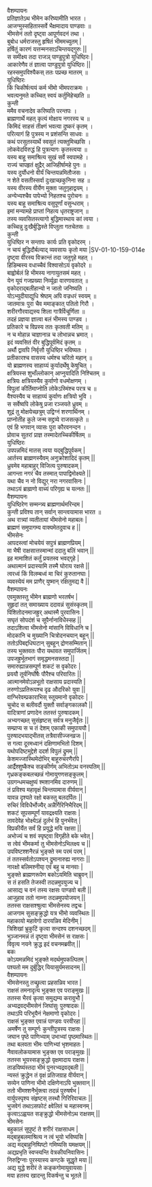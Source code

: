 वैशम्पायनः   
प्रतिज्ञातेऽथ भीमेन करिष्यामीति  भारत ।  
आजग्मुस्सहितास्सर्वे भैक्षमादाय पाण्डवाः ॥  
भीमसेनं ततो दृष्ट्वा आपूर्णवदनं तथा ।  
बुबोध धर्मराजस्तु हृषितं भीममच्युतम् |  
हर्षितुं कारणं यत्तन्मनसाऽचिन्तयद्गुरुः ||  
स समीक्ष्य तदा राजञ् पाण्डुपुत्रो युधिष्ठिरः |  
आकारेणैव तं ज्ञात्वा पाण्डुपुत्रो युधिष्ठिरः ||  
रहस्समुपविश्यैकस् ततः पप्रच्छ मातरम् ॥  
युधिष्ठिरः  
किं चिकीर्षत्ययं कर्म भीमो भीमपराक्रमः ।  
भवत्यनुमते कच्चित् स्वयं कर्तुमिहेच्छति ॥  
कुन्ती  
ममैव वचनादेव करिष्यति परन्तपः ।  
ब्राह्मणार्थे महत् कृत्यं मोक्षाय नगरस्य च ॥  
किमिदं साहसं तीक्ष्णं भवत्या दुष्करं कृतम् ।  
परित्यागं हि पुत्रस्य न प्रशंसन्ति साधवः ॥  
कथं परसुतस्यार्थे स्वसुतं त्यक्तुमिच्छसि ।  
लोकवेदविरुद्धं हि पुत्रत्यागः कृतस्त्वया ॥  
यस्य बाहू समाश्रित्य सुखं सर्वे स्वपामहे ।  
राज्यं चापहृतं क्षुद्रैर् आजिहीर्षामहे पुनः ॥  
यस्य दुर्योधनो वीर्यं चिन्तयन्नमितौजसः ।  
न शेते वसतीस्सर्वा दुःखाच्छकुनिना सह ॥  
यस्य वीरस्य वीर्येण मुक्ता जतुगृहाद्वयम् ।  
अन्येभ्यश्चैव पापेभ्यो निहतश्च पुरोचनः ॥  
यस्य बाहू समाश्रित्य वसुपूर्णां वसुन्धराम् ।  
इमां मन्यामहे प्राप्तां निहत्य धृतराष्ट्रजान् ॥  
तस्य व्यवसितस्त्यागो बुद्धिमास्थाय कां त्वया ।  
कच्चिन्नु दुःखैर्बुद्धिस्ते विप्लुता गतचेतसः ॥  
कुन्ती  
युधिष्ठिर न सन्तापः कार्यः प्रति वृकोदरम् ।  
न चायं बुद्धिदौर्बल्याद् व्यवसायः कृतो मया |SV-01-10-159-014e  
दृष्ट्वा वीरस्य विक्रान्तं तदा जतुगृहे महत् ।  
हिडिम्बस्य वधाच्चैवं विश्वासोऽयं वृकोदरे ॥  
बाह्वोर्बलं हि भीमस्य नागायुतसमं महत् ।  
येन यूयं गजप्रख्या निर्व्यूढा वारणावतात् ॥  
वृकोदराद्बलीहान्यो न जातो जनिष्यति ।  
योऽभ्युदीयाद्युधि श्रेष्ठम् अपि वज्रधरं स्वयम् ॥  
जातमात्रः पुरा चैव ममाङ्कात् पतितो गिरौ ।  
शरीरगौरवाद्यस्य शिला गात्रैर्विचूर्णिता ॥  
तदहं प्रज्ञया ज्ञात्वा बलं भीमस्य पाण्डव ।  
प्रतिकारे च विप्रस्य ततः कृतवती मतिम् ॥  
न च मोहान्न चाज्ञानान्न च लोभान्नच भ्रमात् ।  
इदं व्यवसितं वीर बुद्धिपूर्वमिदं कृतम् ॥  
अर्थौ द्वावपि निर्वृत्तौ युधिष्ठिर भविष्यतः ।  
प्रतीकारश्च वासस्य धर्मश्च चरितो महान् ॥  
यो ब्राह्मणस्य साहाय्यं कुर्यादर्थेषु केषुचित् ।  
क्षत्रियस्स शुभाँल्लोकान् आप्नुयादिति निश्चितम् ॥  
क्षत्रियः क्षत्रियस्यैव कुर्वाणो वधमोक्षणम् ।  
विपुलां कीर्तिमाप्नोति लोकेऽस्मिंश्च परत्र च ॥  
वैश्यस्यैव च साहाय्यं कुर्वाणः क्षत्रियो भुवि ।  
स सर्वेष्वपि लोकेषु प्रजा रञ्जयते ध्रुवम् ॥  
शूद्रं तु मोक्षयेच्छत्रुम् उद्विग्नं शरणार्थिनम् ।  
प्राप्नोतीह कुले जन्म सद्द्रव्ये राजसत्कृते ॥  
एवं हि भगवान् व्यासः पुरा कौरवनन्दन ।  
प्रोवाच सुतरां प्राज्ञ तस्मादेतच्चिकीर्षितम् ॥   
युधिष्ठिरः  
उपपन्नमिदं मातस् त्वया यद्बुद्धिपूर्वकम् |  
आर्तस्य ब्राह्मणस्यैवम् अनुक्रोशादिदं कृतम् ||  
ध्रुवमेव महाबाहुर् विजित्य पुरुषादकम् |  
आगन्ता नगरं चैव तस्मात् पापाद्विमोक्ष्यते ||  
यथा चैव न नो विद्युर् नरा नगरवासिनः |  
तथाऽयं ब्राह्मणो वाच्यं परिगृह्य च यत्नतः ||  
वैशम्पायनः   
युधिष्ठिरेण सम्मन्त्र्य ब्राह्मणार्थमरिन्दम |  
कुन्ती प्रविश्य तान् सर्वान् सान्त्वयामास भारत ॥  
अथ रात्र्यां व्यतीतायां भीमसेनो महाबलः |  
ब्राह्मणं समुपागम्य वाक्यमेतदुवाच ह ||  
भीमसेनः  
आपदस्त्वां मोचयेयं सपुत्रं ब्राह्मणप्रियम् |  
मा भैषी राक्षसात्तस्मान्मां ददातु बलिं भवान् ||  
इह मामाशितं कर्तुं प्रयतस्व भवद्गृहे |  
अथात्मानं प्रदास्यामि तस्मै घोराय रक्षसे ||  
त्वरध्वं किं विलम्बध्वं मा चिरं कुरुतानघाः |  
व्यवस्येयं मम प्राणैर् युष्मान् रक्षितुमद्य वै ||  
वैशम्पायनः  
एवमुक्तस्तु भीमेन ब्राह्मणो भरतर्षभ |  
सुहृदां तत् समाख्याय ददावन्नं सुसंस्कृतम् ||  
पिशितोदनमाजह्रुर् अथास्मै पुरवासिनः |  
सघृतं सोपदंशं च सूपैर्नानाविधैस्सह ||  
तदाऽशित्वा भीमसेनो मांसानि विविधानि च |  
मोदकानि च मुख्यानि चित्रोदनचयान् बहून् ||  
ततोऽपिबद्दधिघटान् सुबहून् द्रोणसम्मितान् ||  
तस्य भुक्तवतः पौरा यथावत समुपार्जितम् |  
उपजह्रुर्भूतभागं समृद्धमनसस्तदा ||  
समारुह्यान्नसम्पूर्ण शकटं स वृकोदरः |  
प्रययौ तूर्यनिर्घोषैः पौरैश्च परिवारितः ||  
आत्मानमेवोऽन्नभूतो राक्षसाय प्रदास्यति |  
तरुणोऽप्रतिरूपश्च दृढ औदरिको युवा ||  
वाग्भिरेवम्प्रकाराभिस् स्तूयमानो वृकोदरः |  
चुचोद स बलीवर्दौ युक्तौ सर्वाङ्गकालकौ ||  
वादित्राणां प्रणादेन ततस्तं पुरुषादकम् |  
अभ्यगच्छत् सुसंहृष्टस् सर्वत्र मनुजैर्वृतः ||  
सम्प्राप्य स च तं देशम् एकाकी समुपाययौ |  
पुरुषादभयाद्भीतस् तत्रैवासीज्जनव्रजः ||  
स गत्वा दूरमध्वानं दक्षिणामभितो दिशम् |  
यथोपदिष्टमुद्देशे ददर्श विपुलं द्रुमम् ||  
केशमज्जास्थिमेदोभिर् बाहूरुचरणैरपि |  
आर्द्रैश्शुष्कैश्च सङ्कीर्णम् अभितोऽथ वनस्पतिम् ||  
गृध्रकङ्कबलच्छन्नं गोमायुगणसङ्कुलम् |  
उग्रगन्धमचक्षुष्यं श्मशानमिव दारुणम् ||  
तं प्रविश्य महावृक्षं चिन्तयामास वीर्यवान् |  
यावन्न दृश्यते रक्षो बकस्तु बलदर्पितः ||  
रुचिरं विविधैर्भोज्यैर् अन्नैर्गिरिनिभैरिदम् ||  
शकटं सूपसम्पूर्णं यावद्रक्ष्यति राक्षसः |  
तावदेवेह भोक्ष्येऽहं दुर्लभं हि पुनर्भवेत् |  
विप्रकीर्येत सर्वं हि प्रयुद्धे मयि रक्षसा ||  
अभोज्यं च शवं स्पृष्ट्वा विगृहीते बके भवेत् |   
स त्वेवं भीमकर्मा तु भीमसेनोऽभिलक्ष्य च ||  
उपविष्टश्शनैरन्नं भुङ्क्ते स्म परमं परम् |  
तं ततस्सर्वतोऽपश्यन् द्रुमानारुह्य नागराः ||  
नारक्षो बलिमश्नीया् एवं बहु च मानवाः |  
भुङ्क्ते ब्राह्मणरूपेण  बकोऽयमिति चाब्रुवन् ||  
स तं हसति तेजस्वी तदन्नमुपयुज्य च |  
आसाद्य च वनं तस्य रक्षसः पाण्डवो बली ||  
आजुहाव ततो नाम्ना तदन्नमुपयोजयन् ||  
ततस्स राक्षसश्श्रुत्वा भीमसेनस्य तद्वचः |  
आजगाम सुसङ्क्रुद्धो यत्र भीमो व्यवस्थितः ||  
महाकायो महावेगो दारयन्निव मेदिनीम् |  
त्रिशिखां भ्रुकुटिं कृत्वा सन्दश्य दशनच्छदम् ||  
भुञ्जानमन्नं तं दृष्ट्वा भीमसेनं स राक्षसः |  
विवृत्य नयने क्रुद्ध इदं वचनमब्रवीत् ||  
बकः   
कोऽयमन्नमिदं भुङ्क्ते मदर्थमुपकल्पितम् |  
पश्यतो मम दुर्बुद्धिर् यियासुर्यमसादनम् ||  
वैशम्पायनः   
भीमसेनस्तु तच्छ्रुत्वा प्रहसन्निव भारत |  
राक्षसं तमनादृत्य भुङ्क्त एव पराङ्मुखः ||  
ततस्स भैरवं कृत्वा समुद्यम्य करावुभौ |  
अभ्यद्रवद्भीमसेनं जिघांसुः पुरुषादकः ||  
तथाऽपि परिभूयैनं नेक्षमाणो वृकोदरः |  
राक्षसं भुङ्क्त एवान्नं पाण्डवः परवीरहा ||  
अमर्षेण तु सम्पूर्णः कुन्तीपुत्रस्य राक्षसः |  
जघान पृष्ठे पाणिभ्याम् उभाभ्यां पृष्ठमास्थितः ||  
तथा बलवता भीमः पाणिभ्यां भृशमाहतः |  
नैवावलोकयामास भुङ्क्त एव पराङ्मुखः ||  
ततस्स भूयस्सङ्क्रुद्धो वृक्षमादाय राक्षसः |  
ताडयिष्यंस्तदा भीमं पुनरभ्यद्रवद्बली ||  
न्यस्तं क्रुद्धेन तं वृक्षं प्रतिजग्राह वीर्यवान् |  
सव्येन पाणिना भीमो दक्षिणेनाऽपि भुक्तवान् ||  
ततो भीमश्शनैर्भुक्त्वा तदन्नं पुरुषर्षभ |  
वार्युपस्पृश्य संहृष्टस् तस्थौ गिरिरिवाचलः ||  
भुजवेगं तथाऽसफोटं क्ष्वेलितं च महास्वनम् |  
कृत्वाऽऽह्वयत सङ्क्रुद्धो भीमसेनोऽथ राक्षसम् ||  
भीमसेनः   
बहुकालं सुपुष्टं ते शरीरं राक्षसाधम |  
मद्बाहुबलमाश्रित्य न त्वं भूयो भविष्यसि |  
अद्य मद्बाहुनिष्पिष्टो गमिष्यसि यमक्षयम् ||  
अद्यप्रभृति स्वप्स्यन्ति वेत्रकीयनिवासिनः |  
निरुद्विग्नाः पुरस्यास्य कण्टके सूद्धृते मया ||  
अद्य युद्धे शरीरं ते कङ्कगोमायुवायसाः |  
मया हतस्य खादन्तु विकर्षन्तु च भूतले ||  
